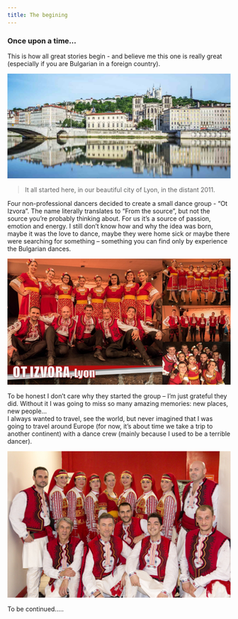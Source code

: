 ```yaml
---
title: The begining
---
```


### Once upon a time… 
This is how all great stories begin - and believe me this one is really great 
(especially if you are Bulgarian in a foreign country).


![begining](/img/begining/02.jpg)

>It all started here, in our beautiful city of Lyon, in the distant 2011. 
 
Four non-professional dancers decided to create a small dance group - “Ot Izvora”. 
The name literally translates to “From the source”, but not the source you’re probably thinking about. 
For us it’s a source of passion, emotion and energy. 
I still don’t know how and why the idea was born, maybe it was the love to dance, 
maybe they were home sick or maybe there were searching for something – 
something you can find only by experience the Bulgarian dances.   

![begining](/img/begining/03.jpg)

To be honest I don’t care why they started the group – I’m just grateful they did. 
Without it I was going to miss so many amazing memories: new places, new people…  
I always wanted to travel, see the world, but never imagined that I was going to travel around Europe 
(for now, it’s about time we take a trip to another continent) with a dance crew 
(mainly because I used to be a terrible dancer). 

![begining](/img/begining/04.jpg)

To be continued..... 